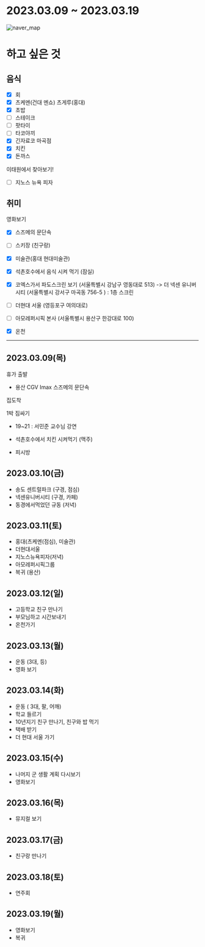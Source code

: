 # 2023.03.09 ~ 2023.03.19 #
![naver_map](https://user-images.githubusercontent.com/82081872/222351161-8ccc16b5-1e9a-48bd-88c7-f297198f87f4.png)


# 하고 싶은 것
## 음식
- [x] 회
- [x] 츠케멘(건대 멘쇼) 츠게루(홍대)
- [x] 초밥
- [ ] 스테이크
- [ ] 팟타이
- [ ] 타코야끼
- [x] 긴자료코 마곡점
- [x] 치킨
- [x] 돈까스

이태원에서 찾아보기!
- [ ] 지노스 뉴욕 피자


## 취미

영화보기
- [x] 스즈메의 문단속

- [ ] 스키장 (친구랑)
- [x] 미술관(홍대 현대미술관) 
- [x] 석촌호수에서 음식 시켜 먹기 (잠실)
- [x] 코엑스가서 파도스크린 보기 (서울특별시 강남구 영동대로 513) -> 더 넥센 유니버시티 (서울특별시 강서구 마곡동 756-5 ) : 1층 스크린
- [ ] 더현대 서울 (영등포구 여의대로)
- [ ] 아모레퍼시픽 본사 (서울특별시 용산구 한강대로 100)
- [x] 온천


------------------------------------------------------------

## 2023.03.09(목)

휴가 출발 

- 용산 CGV Imax 스즈메의 문단속

집도착 

1박 짐싸기 


- 19~21 : 서민준 교수님 강연

- 석촌호수에서 치킨 시켜먹기 (맥주)
- 피시방

## 2023.03.10(금)

- 송도 센트럴파크 (구경, 점심)
- 넥센유니버시티 (구경, 카페)
- 동경에서먹었던 규동 (저녁)


## 2023.03.11(토)

- 홍대(츠케멘(점심), 미술관)
- 더현대서울
- 지노스뉴욕피자(저녁)
- 아모레퍼시픽그룹
- 복귀 (용산)


## 2023.03.12(일)

- 고등학교 친구 만나기 
- 부모님하고 시간보내기
- 온천가기


## 2023.03.13(월)

- 운동 (3대, 등)
- 영화 보기

## 2023.03.14(화)

- 운동 ( 3대, 팔, 어깨)
- 학교 들르기
- 10년지기 친구 만나기, 친구와 밥 먹기
- 택배 받기
- 더 현대 서울 가기

## 2023.03.15(수)

- 나머지 군 생활 계획 다시보기
- 영화보기

## 2023.03.16(목)

- 뮤지컬 보기


## 2023.03.17(금)

- 친구랑 만나기

## 2023.03.18(토)

- 연주회



## 2023.03.19(월)

- 영화보기
- 복귀
